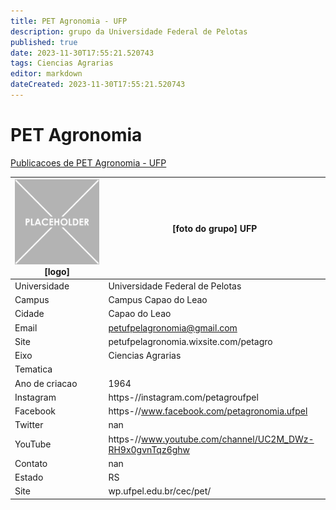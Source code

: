 ```yaml
---
title: PET Agronomia - UFP
description: grupo da Universidade Federal de Pelotas
published: true
date: 2023-11-30T17:55:21.520743
tags: Ciencias Agrarias
editor: markdown
dateCreated: 2023-11-30T17:55:21.520743
---
```


# PET Agronomia

[Publicacoes de PET Agronomia - UFP](/atividade/185PETAgronomiaUFP/feed.md)

| ![placeholder.png](/placeholder.png) [logo] | [foto do grupo] UFP         |
| ------------------------------------------- | ------------------------------------------------- |
| Universidade                                | Universidade Federal de Pelotas      |
| Campus                                      | Campus Capao do Leao            |
| Cidade                                      | Capao do Leao             |
| Email                                       | petufpelagronomia@gmail.com             |
| Site                                        | petufpelagronomia.wixsite.com/petagro              |
| Eixo                                        | Ciencias Agrarias              |
| Tematica                                    |           |
| Ano de criacao                              | 1964        |
| Instagram                                   | https-//instagram.com/petagroufpel         |
| Facebook                                    | https-//www.facebook.com/petagronomia.ufpel          |
| Twitter                                     | nan           |
| YouTube                                     | https-//www.youtube.com/channel/UC2M_DWz-RH9x0gvnTqz6ghw           |
| Contato                                     | nan         |
| Estado                                      |  RS            |
| Site                                        | wp.ufpel.edu.br/cec/pet/ |
